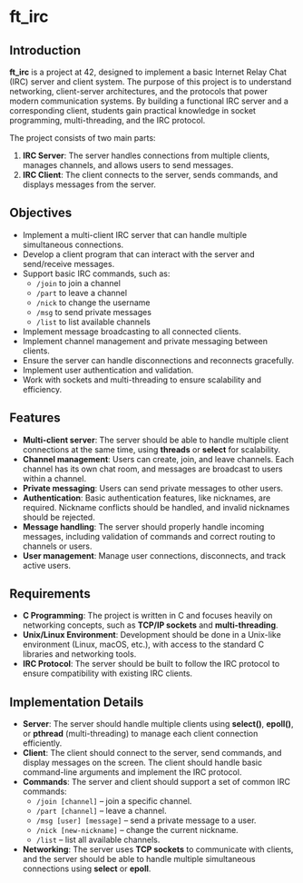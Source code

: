 # ft_irc

## Introduction
**ft_irc** is a project at 42, designed to implement a basic Internet Relay Chat (IRC) server and client system. The purpose of this project is to understand networking, client-server architectures, and the protocols that power modern communication systems. By building a functional IRC server and a corresponding client, students gain practical knowledge in socket programming, multi-threading, and the IRC protocol.

The project consists of two main parts:
1. **IRC Server**: The server handles connections from multiple clients, manages channels, and allows users to send messages.
2. **IRC Client**: The client connects to the server, sends commands, and displays messages from the server.

## Objectives
- Implement a multi-client IRC server that can handle multiple simultaneous connections.
- Develop a client program that can interact with the server and send/receive messages.
- Support basic IRC commands, such as:
  - `/join` to join a channel
  - `/part` to leave a channel
  - `/nick` to change the username
  - `/msg` to send private messages
  - `/list` to list available channels
- Implement message broadcasting to all connected clients.
- Implement channel management and private messaging between clients.
- Ensure the server can handle disconnections and reconnects gracefully.
- Implement user authentication and validation.
- Work with sockets and multi-threading to ensure scalability and efficiency.

## Features
- **Multi-client server**: The server should be able to handle multiple client connections at the same time, using **threads** or **select** for scalability.
- **Channel management**: Users can create, join, and leave channels. Each channel has its own chat room, and messages are broadcast to users within a channel.
- **Private messaging**: Users can send private messages to other users.
- **Authentication**: Basic authentication features, like nicknames, are required. Nickname conflicts should be handled, and invalid nicknames should be rejected.
- **Message handling**: The server should properly handle incoming messages, including validation of commands and correct routing to channels or users.
- **User management**: Manage user connections, disconnects, and track active users.

## Requirements
- **C Programming**: The project is written in C and focuses heavily on networking concepts, such as **TCP/IP sockets** and **multi-threading**.
- **Unix/Linux Environment**: Development should be done in a Unix-like environment (Linux, macOS, etc.), with access to the standard C libraries and networking tools.
- **IRC Protocol**: The server should be built to follow the IRC protocol to ensure compatibility with existing IRC clients.

## Implementation Details
- **Server**: The server should handle multiple clients using **select()**, **epoll()**, or **pthread** (multi-threading) to manage each client connection efficiently.
- **Client**: The client should connect to the server, send commands, and display messages on the screen. The client should handle basic command-line arguments and implement the IRC protocol.
- **Commands**: The server and client should support a set of common IRC commands:
  - `/join [channel]` – join a specific channel.
  - `/part [channel]` – leave a channel.
  - `/msg [user] [message]` – send a private message to a user.
  - `/nick [new-nickname]` – change the current nickname.
  - `/list` – list all available channels.
- **Networking**: The server uses **TCP sockets** to communicate with clients, and the server should be able to handle multiple simultaneous connections using **select** or **epoll**.
